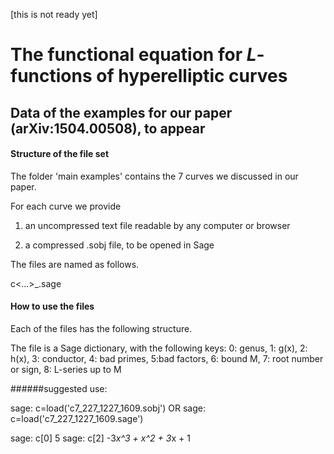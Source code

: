 [this is not ready yet]

# The functional equation for $L$-functions of hyperelliptic curves
## Data of the examples for our paper (arXiv:1504.00508), to appear

#### Structure of the file set

The folder 'main examples' contains the 7 curves we discussed in our paper. 

For each curve we provide 

1. an uncompressed text file readable by any computer or browser
 
2. a compressed .sobj file, to be opened in Sage

The files are named as follows.

c<genus>_<badprime>_<...>_<badprime>.sage



#### How to use the files

Each of the files has the following structure.

The file is a Sage dictionary, with the following keys:
0: genus, 1: g(x), 2: h(x), 3: conductor, 4: bad primes, 5:bad factors, 6: bound M, 7: root number or sign, 8: L-series up to M




######suggested use:

sage: c=load('c7_227_1227_1609.sobj')
OR
sage: c=load('c7_227_1227_1609.sage')

sage: c[0]
5
sage: c[2]
-3*x^3 + x^2 + 3*x + 1 
